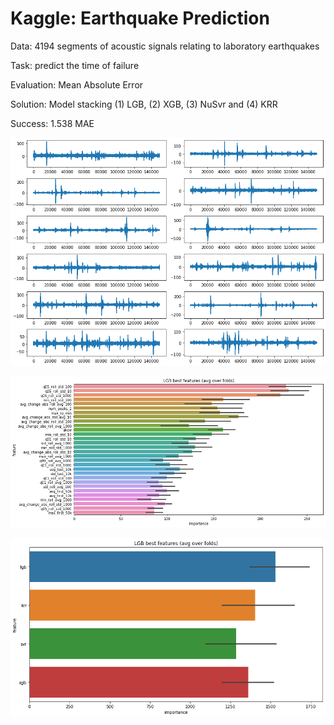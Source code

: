 # Kaggle: Earthquake Prediction

Data: 4194 segments of acoustic signals relating to laboratory earthquakes

Task: predict the time of failure

Evaluation: Mean Absolute Error

Solution: Model stacking (1) LGB, (2) XGB, (3) NuSvr and (4) KRR

Success: 1.538 MAE

![](example_test.png)

![](feature_importance.png)

![](feature_importance_stack.png)
